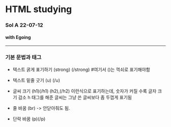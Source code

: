 # HTML studying
### Sol A 22-07-12 
#### with Egoing
---

### 기본 문법과 태그

- 텍스트 굵게 표기하기
    (strong) (/strong)    #여기서 ()는 꺽쇠로 표기해야함
- 텍스트 밑줄 긋기
    (u) (/u)

- 글씨 크기
    (h1)(/h1)
    (h2),(/h2)
    이런식으로 표기하는데, 숫자가 커질 수록 글자 크기 감소
    h 태그를 해준 글씨는 그냥 쓴 글씨보다 좀 두껍게 표기됨  

- 줄 바꿈 (br) -> 안닫아줘도 됨.
- 단락 바꿈 (p)(/p)
